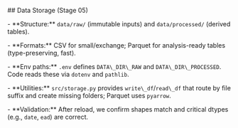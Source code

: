 \## Data Storage (Stage 05)

\- \*\*Structure:\*\* `data/raw/` (immutable inputs) and `data/processed/` (derived tables).

\- \*\*Formats:\*\* CSV for small/exchange; Parquet for analysis-ready tables (type-preserving, fast).

\- \*\*Env paths:\*\* `.env` defines `DATA\_DIR\_RAW` and `DATA\_DIR\_PROCESSED`. Code reads these via `dotenv` and `pathlib`.

\- \*\*Utilities:\*\* `src/storage.py` provides `write\_df`/`read\_df` that route by file suffix and create missing folders; Parquet uses `pyarrow`.

\- \*\*Validation:\*\* After reload, we confirm shapes match and critical dtypes (e.g., `date`, `ead`) are correct.



